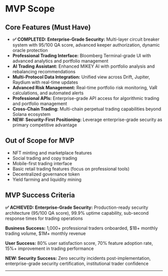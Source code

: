 # MVP Scope

## Core Features (Must Have)

- **✅ COMPLETED: Enterprise-Grade Security:** Multi-layer circuit breaker system with 95/100 QA score, advanced keeper authorization, dynamic oracle protection
- **Professional Trading Interface:** Bloomberg Terminal-grade UI with advanced analytics and portfolio management
- **AI Trading Assistant:** Enhanced MIKEY AI with portfolio analysis and rebalancing recommendations
- **Multi-Protocol Data Integration:** Unified view across Drift, Jupiter, Raydium with real-time updates
- **Advanced Risk Management:** Real-time portfolio risk monitoring, VaR calculations, and automated alerts
- **Professional APIs:** Enterprise-grade API access for algorithmic trading and portfolio management
- **Cross-Chain Trading:** Multi-chain perpetual trading capabilities beyond Solana ecosystem
- **NEW: Security-First Positioning:** Leverage enterprise-grade security as primary competitive advantage

## Out of Scope for MVP

- NFT minting and marketplace features
- Social trading and copy trading
- Mobile-first trading interface
- Basic retail trading features (focus on professional tools)
- Decentralized governance token
- Yield farming and liquidity mining

## MVP Success Criteria

**✅ ACHIEVED: Enterprise-Grade Security:** Production-ready security architecture (95/100 QA score), 99.9% uptime capability, sub-second response times for trading operations

**Business Success:** 1,000+ professional traders onboarded, $1B+ monthly trading volume, $1M+ monthly revenue

**User Success:** 80% user satisfaction score, 70% feature adoption rate, 15%+ improvement in trading performance

**NEW: Security Success:** Zero security incidents post-implementation, enterprise-grade security certification, institutional trader confidence

---
